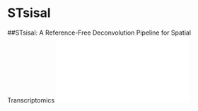 # STsisal
##STsisal: A Reference-Free Deconvolution Pipeline for Spatial Transcriptomics 
![Pipeline]([pipeline.pdf](https://github.com/EddieFua/STsisal/blob/main/pipeline.pdf)https://github.com/EddieFua/STsisal/blob/main/pipeline.pdf)
